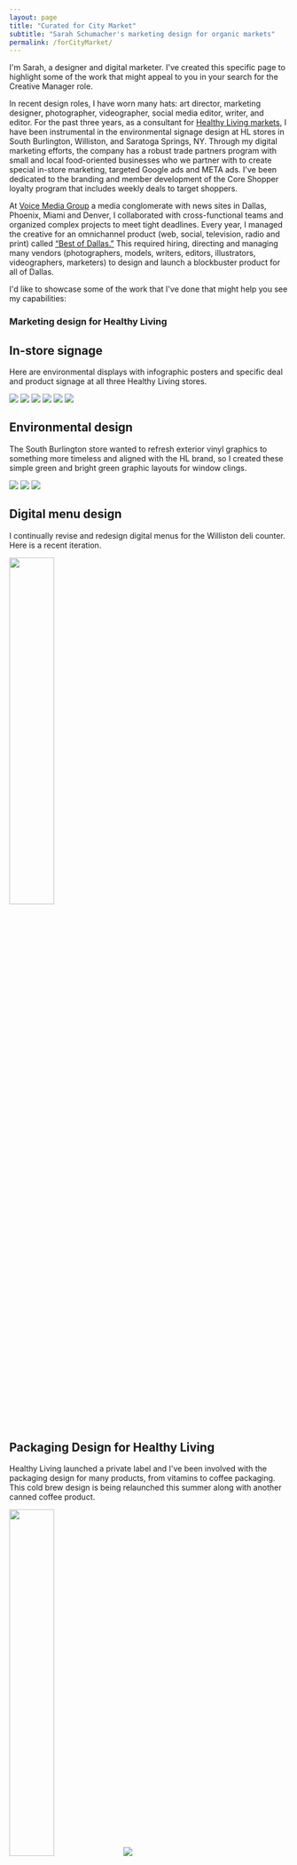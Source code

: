 ```yaml
---
layout: page
title: "Curated for City Market"
subtitle: "Sarah Schumacher's marketing design for organic markets"
permalink: /forCityMarket/
---
```


I'm Sarah, a designer and digital marketer. I've created this specific page to highlight some of the work that might appeal to you in your search for the Creative Manager role.

In recent design roles, I have worn many hats: art director, marketing designer, photographer, videographer, social media editor, writer, and editor. For the past three years, as a consultant for [Healthy Living markets](https://healthylivingtogo.com), I have been instrumental in the environmental signage design at HL stores in South Burlington, Williston, and Saratoga Springs, NY. Through my digital marketing efforts, the company has a robust trade partners program with small and local food-oriented businesses who we partner with to create special in-store marketing, targeted Google ads and META ads. I've been dedicated to the branding and member development of the Core Shopper loyalty program that includes weekly deals to target shoppers.

At [Voice Media Group](https://www.voicemediagroup.com/) a media conglomerate with news sites in Dallas, Phoenix, Miami and Denver, I collaborated with cross-functional teams and organized complex projects to meet tight deadlines. Every year, I managed the creative for an omnichannel product (web, social, television, radio and print) called [“Best of Dallas.”](https://www.dallasobserver.com/best-of/2024/intro/best-of-dallas-2024-20596760) This required hiring, directing and managing many vendors (photographers, models, writers, editors, illustrators, videographers, marketers) to design and launch a blockbuster product for all of Dallas.

I'd like to showcase some of the work that I've done that might help you see my capabilities:

### Marketing design for Healthy Living

## In-store signage
Here are environmental displays with infographic posters and specific deal and product signage at all three Healthy Living stores.
<div class="gallery" data-columns="3">
	<img src="/images/blogimages/HealthyLiving/winesignage2.jpg">
	<img src="/images/blogimages/HealthyLiving/bananasigns.jpg">
	<img src="/images/blogimages/HealthyLiving/thanksgivingsides.jpg">
	<img src="/images/blogimages/HealthyLiving/bestdealsposter.jpg">
 	<img src="/images/blogimages/HealthyLiving/earthsignage.jpg">
	<img src="/images/blogimages/HealthyLiving/willistonwellness2.jpg">
</div>

## Environmental design
The South Burlington store wanted to refresh exterior vinyl graphics to something more timeless and aligned with the HL brand, so I created these simple green and bright green graphic layouts for window clings.
<div class="gallery" data-columns="3">
	<img src="/images/blogimages/HealthyLiving/parkingviewclings.jpg">
	<img src="/images/blogimages/HealthyLiving/windowclings.jpg">
	<img src="/images/blogimages/HealthyLiving/streetisideclings.jpg">
</div>

## Digital menu design
I continually revise and redesign digital menus for the Williston deli counter. Here is a recent iteration.
<div class="gallery" data-columns="1">
	<img src="/images/blogimages/HealthyLiving/willistonscreens.jpg" width="40%">
</div>

## Packaging Design for Healthy Living
Healthy Living launched a private label and I've been involved with the packaging design for many products, from vitamins to coffee packaging. This cold brew design is being relaunched this summer along with another canned coffee product.
<div class="gallery" data-columns="2">
	<img src="/images/blogimages/HealthyLiving/coldbrew.jpg" width="40%">
	<img src="/images/blogimages/HealthyLiving/krucanlabel.png">
</div>

## Digital ads for Healthy Living recruitment
I designed these web ads for Healthy Living for recruiting new employees on the highly trafficked [Seven Days site](https://www.sevendaysvt.com) as rotating "site skin" ads for the news site pages. 
<div class="gallery" data-columns="1">
	<img src="/images/blogimages/HealthyLiving/sevendayssiteskin_hl.jpg" width="60%">
</div>

## Merch design for Healthy Living
I designed reusable bags with drop-shift citrus patterns for Healthy Living. 
<div class="gallery" data-columns="1">
	<img src="/images/blogimages/HealthyLiving/orangesbag.png" width="60%">
</div>

Another fun project was creating these cooler bags which are sturdy and attractive.
<div class="gallery" data-columns="2">
	<img src="/images/blogimages/HealthyLiving/bluefreezerbag1.png">
	<img src="/images/blogimages/HealthyLiving/bluefreezerbag2.png">
</div>

---

### Social Media, Video and Photography with Voice Media Group

In the social media space, I have experience planning and designing digital marketing campaigns.

## Dallas Observer Social Media
As art director at Voice Media Group, I shot photos, hired photographers and curated photos, created graphics, wrote content and built a fun social media persona and built community through VMG's Dallas Observer Instagram account. I hired photographers to shoot events and then edited and selected photos for use on the various VMG platforms. 

<div class="gallery" data-columns="3">
	<img src="/images/blogimages/DO/2016DOMAinstagram.png">
	<img src="/images/blogimages/DO/2016DOMAinstagram2.png">
	<img src="/images/blogimages/DO/2016townhearthinstagram.png">
	<img src="/images/blogimages/DO/2017parkpoochinstagram.png">
	<img src="/images/blogimages/DO/2019wildbasininstagram.png">
	<img src="/images/blogimages/DO/2019foodcoverinstagram.png">
	<img src="/images/blogimages/DO/2019drinkscoverinstagram.png">
	<img src="/images/blogimages/DO/2019pegasusinstagram.png">
	<img src="/images/blogimages/DO/2019jamesoninstagram.png">
</div>

## Marketing video from Iron Fork 
Voice Media Group has many marketed events alongside their news sites. Iron Fork is an annual foodie event with local restaurants bringing small plates to serve to guests. The event also has a local chef cook-off presentation. I filmed and edited video of the 2017 Iron Fork for VMG's site Dallas Observer.
<iframe width="560" height="315" src="https://www.youtube.com/embed/EcYfEhalVUE?si=zWoE184HsTOIS0n0" title="YouTube video player" frameborder="0" allow="accelerometer; autoplay; clipboard-write; encrypted-media; gyroscope; picture-in-picture; web-share" allowfullscreen></iframe>

## Event and video design from Dallas Observer Music Awards
Every year, Dallas Observer highlights the best musical acts trending in the city. For VMG's marketing department, I created the event brand which involved designing the logo/graphic for the event, the awards design, display ads, projected videos to introduce speakers and performers and visuals for performances. 
 
<div class="gallery" data-columns="4">
	<img src="/images/blogimages/DO/2016_DOMA_leonbridges.jpg">
	<img src="/images/blogimages/DO/2016_DOMA_bombfactory.jpg">
	<img src="/images/blogimages/DO/2016_DOMA_dezi5.jpg">
	<img src="/images/blogimages/DO/2016_DOMA_samlao.jpg">
	<img src="/images/blogimages/DO/2016_DOMA_samlao2.jpg">
	<img src="/images/blogimages/DO/2016_DOMA_Sikwitit.jpg">
	<img src="/images/blogimages/DO/2016_DOMA_stage.jpg">
	<img src="/images/blogimages/DO/2016_DOMA_oaktopia.jpg">
</div>
  
And I commissioned this video of 2016 Dallas Observer Music Awards that shows the event design, award design, presentation graphics and cohesive background video design. 

<iframe width="560" height="315" src="https://www.youtube.com/embed/5iWKgR8d8Ag" frameborder="0" allow="accelerometer; autoplay; encrypted-media; gyroscope; picture-in-picture" allowfullscreen></iframe>

---

### Event & Marketing Design for AIGA Santa Barbara
As a volunteer board member for AIGA in California, I designed and planned a conference for young designers to meet with mentors for career advice, networking, and for a formal portfolio review. For the event, I created a lot of collateral: posters, fake tattoos, t-shirts and buttons.

## Event Poster for AIGA
I designed this poster for AIGA Santa Barbara advertising the portfolio review day. 

<div class="gallery" data-columns="2">
	<img src="/images/blogimages/AIGA/AIGA_portfolioday_poster.jpg">
</div>

And here is the fun swag: temporary tattoos, small buttons, and we screen printed t-shirts with the event design too.

<div class="gallery" data-columns="2">
	<img src="/images/blogimages/AIGA/AIGAbutton.jpg">
	<img src="/images/blogimages/AIGA/AIGAtattoo.jpg">
	<img src="/images/blogimages/AIGA/AIGAscreenprint.jpg">
	<img src="/images/blogimages/AIGA/AIGAtshirt.jpg">
</div>

---

### Thank You!
As you can see, I'm a flexible curious designer who loves the organic grocery space, brand design, packaging design, and digital design as well as creating and testing new marketing ideas. Thank you for reviewing my work!
